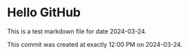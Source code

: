 # Hello GitHub
This is a test markdown file for date 2024-03-24.

This commit was created at exactly 12:00 PM on 2024-03-24.
